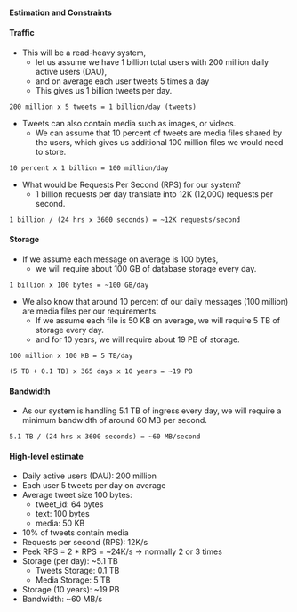 #### Estimation and Constraints

#### Traffic
- This will be a read-heavy system,
	- let us assume we have 1 billion total users with 200 million daily active users (DAU),
	- and on average each user tweets 5 times a day
	- This gives us 1 billion tweets per day.

```
200 million x 5 tweets = 1 billion/day (tweets)
```

- Tweets can also contain media such as images, or videos.
	- We can assume that 10 percent of tweets are media files shared by the users, which gives us additional 100 million files we would need to store.

```
10 percent x 1 billion = 100 million/day
```

- What would be Requests Per Second (RPS) for our system?
	- 1 billion requests per day translate into 12K (12,000) requests per second.

```
1 billion / (24 hrs x 3600 seconds) = ~12K requests/second
```


#### Storage
- If we assume each message on average is 100 bytes,
	- we will require about 100 GB of database storage every day.

```
1 billion x 100 bytes = ~100 GB/day
```

- We also know that around 10 percent of our daily messages (100 million) are media files per our requirements.
	- If we assume each file is 50 KB on average, we will require 5 TB of storage every day.
	- and for 10 years, we will require about 19 PB of storage.

```
100 million x 100 KB = 5 TB/day
```

```
(5 TB + 0.1 TB) x 365 days x 10 years = ~19 PB
```


#### Bandwidth
- As our system is handling 5.1 TB of ingress every day, we will require a minimum bandwidth of around 60 MB per second.

```
5.1 TB / (24 hrs x 3600 seconds) = ~60 MB/second
```


#### High-level estimate
- Daily active users (DAU): 200 million
- Each user 5 tweets per day on average
- Average tweet size 100 bytes:
	- tweet_id: 64 bytes
	- text: 100 bytes
	- media: 50 KB
- 10% of tweets contain media
- Requests per second (RPS): 12K/s
- Peek RPS = 2 * RPS = ~24K/s -> normally 2 or 3 times
- Storage (per day): ~5.1 TB
	- Tweets Storage: 0.1 TB
	- Media Storage: 5 TB
- Storage (10 years): ~19 PB
- Bandwidth: ~60 MB/s

